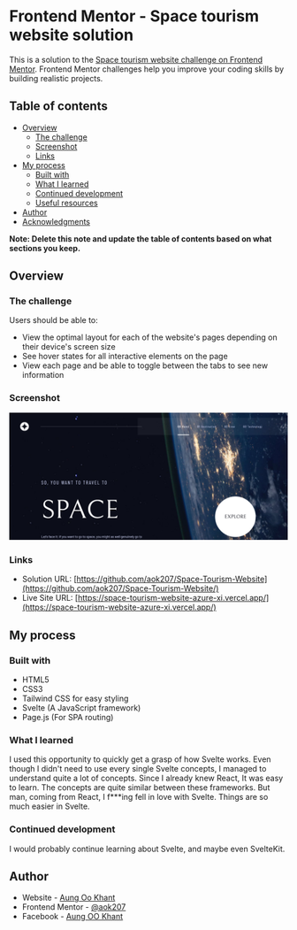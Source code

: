 # Frontend Mentor - Space tourism website solution

This is a solution to the [Space tourism website challenge on Frontend Mentor](https://www.frontendmentor.io/challenges/space-tourism-multipage-website-gRWj1URZ3). Frontend Mentor challenges help you improve your coding skills by building realistic projects.

## Table of contents

- [Overview](#overview)
  - [The challenge](#the-challenge)
  - [Screenshot](#screenshot)
  - [Links](#links)
- [My process](#my-process)
  - [Built with](#built-with)
  - [What I learned](#what-i-learned)
  - [Continued development](#continued-development)
  - [Useful resources](#useful-resources)
- [Author](#author)
- [Acknowledgments](#acknowledgments)

**Note: Delete this note and update the table of contents based on what sections you keep.**

## Overview

### The challenge

Users should be able to:

- View the optimal layout for each of the website's pages depending on their device's screen size
- See hover states for all interactive elements on the page
- View each page and be able to toggle between the tabs to see new information

### Screenshot

![](./screenshot.png)

### Links

- Solution URL: [https://github.com/aok207/Space-Tourism-Website](https://github.com/aok207/Space-Tourism-Website/)
- Live Site URL: [https://space-tourism-website-azure-xi.vercel.app/](https://space-tourism-website-azure-xi.vercel.app/)

## My process

### Built with

- HTML5
- CSS3
- Tailwind CSS for easy styling
- Svelte (A JavaScript framework)
- Page.js (For SPA routing)

### What I learned

I used this opportunity to quickly get a grasp of how Svelte works. Even though I didn't need to use every single Svelte concepts, I managed to understand quite a lot of concepts. Since I already knew React, It was easy to learn. The concepts are quite similar between these frameworks. But man, coming from React, I f\*\*\*ing fell in love with Svelte. Things are so much easier in Svelte.

### Continued development

I would probably continue learning about Svelte, and maybe even SvelteKit.

## Author

- Website - [Aung Oo Khant](https://aungookhant.vercel.app/)
- Frontend Mentor - [@aok207](https://www.frontendmentor.io/profile/aok207)
- Facebook - [Aung OO Khant](https://www.facebook.com/aungookhant.aung)
